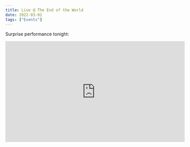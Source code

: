 ```yaml
---
title: Live @ The End of the World
date: 2022-03-02
tags: ["Events"]
---
```


Surprise performance tonight:<!--x-->

<iframe width="560" height="315" src="https://www.youtube.com/embed/pN-PgfJKYy4" title="YouTube video player" frameborder="0" allow="accelerometer; autoplay; clipboard-write; encrypted-media; gyroscope; picture-in-picture" allowfullscreen></iframe>

